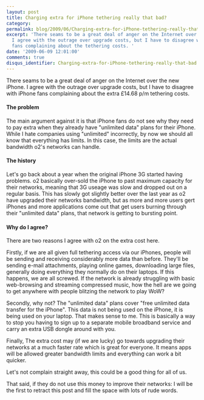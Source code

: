 ```yaml
---
layout: post
title: Charging extra for iPhone tethering really that bad?
category: 
permalink: blog/2009/06/Charging-extra-for-iPhone-tethering-really-that-bad
excerpt: 'There seams to be a great deal of anger on the Internet over the new iPhone.
  I agree with the outrage over upgrade costs, but I have to disagree with iPhone
  fans complaining about the tethering costs. '
date: '2009-06-09 12:01:00'
comments: true
disqus_identifier: Charging-extra-for-iPhone-tethering-really-that-bad
---
```


There seams to be a great deal of anger on the Internet over the new iPhone. I agree with the outrage over upgrade costs, but I have to disagree with iPhone fans complaining about the extra £14.68 p/m tethering costs.

#### The problem

The main argument against it is that iPhone fans do not see why they need to pay extra when they already have "unlimited data" plans for their iPhone. While I hate companies using "unlimited" incorrectly, by now we should all know that everything has limits. In this case, the limits are the actual bandwidth o2's networks can handle.

#### The history

Let's go back about a year when the original iPhone 3G started having problems. o2 basically over-sold the iPhone to past maximum capacity for their networks, meaning that 3G useage was slow and dropped out on a regular basis. This has slowly got slightly better over the last year as o2 have upgraded their networks bandwidth, but as more and more users gert iPhones and more applications come out that get users burning through their "unlimited data" plans, that network is getting to bursting point.

#### Why do I agree?

There are two reasons I agree with o2 on the extra cost here.

Firstly, if we are all given full tethering access via our iPhones, people will be sending and receiving considerably more data than before. They'll be sending e-mail attachments, playing online games, downloading large files, generally doing everything they normally do on their laptops. If this happens, we are all screwed. If the network is already struggling with basic web-browsing and streaming compressed music, how the hell are we going to get anywhere with people blitzing the network to play WoW?

Secondly, why not? The "unlimited data" plans cover "free unlimited data transfer for the iPhone". This data is not being used on the iPhone, it is being used on your laptop. That makes sense to me. This is basically a way to stop you having to sign up to a separate mobile broadband service and carry an extra USB dongle around with you.

Finally, The extra cost may (if we are lucky) go towards upgrading their networks at a much faster rate which is great for everyone. It means apps will be allowed greater bandwidth limits and everything can work a bit quicker.

Let's not complain straight away, this could be a good thing for all of us.

That said, if they do not use this money to improve their networks: I will be the first to retract this post and fill the space with lots of rude words.

